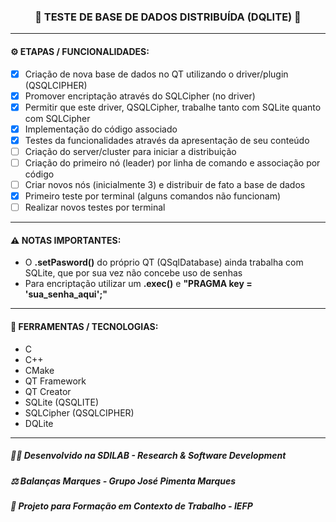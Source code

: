 <h3 align="center"> 
  🚧 TESTE DE BASE DE DADOS DISTRIBUÍDA (DQLITE) 🚧
</h3>

---
#### ⚙️ ETAPAS / FUNCIONALIDADES:

- [x] Criação de nova base de dados no QT utilizando o driver/plugin (QSQLCIPHER)
- [x] Promover encriptação através do SQLCipher (no driver)
- [x] Permitir que este driver, QSQLCipher, trabalhe tanto com SQLite quanto com SQLCipher
- [x] Implementação do código associado
- [x] Testes da funcionalidades através da apresentação de seu conteúdo
- [ ] Criação do server/cluster para iniciar a distribuição
- [ ] Criação do primeiro nó (leader) por linha de comando e associação por código
- [ ] Criar novos nós (inicialmente 3) e distribuir de fato a base de dados
- [x] Primeiro teste por terminal (alguns comandos não funcionam)
- [ ] Realizar novos testes por terminal

---
#### ⚠️ NOTAS IMPORTANTES:

- O **.setPasword()** do próprio QT (QSqlDatabase) ainda trabalha com SQLite, que por sua vez não concebe uso de senhas
- Para encriptação utilizar um **.exec()** e **"PRAGMA key = 'sua_senha_aqui';"**

---
#### 🔧 FERRAMENTAS / TECNOLOGIAS:

- C
- C++
- CMake
- QT Framework
- QT Creator
- SQLite (QSQLITE)
- SQLCipher (QSQLCIPHER)
- DQLite

---
##### 👨‍💻 Desenvolvido na SDILAB - Research & Software Development 
##### ⚖️ Balanças Marques - Grupo José Pimenta Marques
##### 📖 Projeto para Formação em Contexto de Trabalho - IEFP
